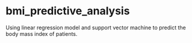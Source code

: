 # bmi_predictive_analysis
Using linear regression model and support vector machine to predict the body mass index of patients.
